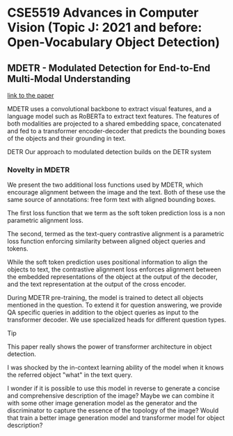 # CSE5519 Advances in Computer Vision (Topic J: 2021 and before: Open-Vocabulary Object Detection)

## MDETR - Modulated Detection for End-to-End Multi-Modal Understanding

[link to the paper](https://openaccess.thecvf.com/content/ICCV2021/papers/Kamath_MDETR_-_Modulated_Detection_for_End-to-End_Multi-Modal_Understanding_ICCV_2021_paper.pdf)

MDETR uses a convolutional backbone to extract visual features, and a language model such as RoBERTa to extract text features. The features of both modalities are projected to a shared embedding space, concatenated and fed to a transformer encoder-decoder that predicts the bounding boxes of the objects and their grounding in text.

DETR Our approach to modulated detection builds on the DETR system

### Novelty in MDETR

We present the two additional loss functions used by MDETR, which encourage alignment between the image and the text. Both of these use the same source of annotations: free form text with aligned bounding boxes.

The first loss function that we term as the soft token prediction loss is a non parametric alignment loss.

The second, termed as the text-query contrastive alignment is a parametric loss function enforcing similarity between aligned object queries and tokens.

While the soft token prediction uses positional information to align the objects to text, the contrastive alignment loss enforces alignment between the embedded representations of the object at the output of the decoder, and the text representation at the output of the cross encoder.

During MDETR pre-training, the model is trained to detect all objects mentioned in the question. To extend it for question answering, we provide QA specific queries in addition to the object queries as input to the transformer decoder. We use specialized heads for different question types.

> [!TIP]
>
> This paper really shows the power of transformer architecture in object detection.
>
> I was shocked by the in-context learning ability of the model when it knows the referred object "what" in the text query.
>
> I wonder if it is possible to use this model in reverse to generate a concise and comprehensive description of the image? Maybe we can combine it with some other image generation model as the generator and the discriminator to capture the essence of the topology of the image? Would that train a better image generation model and transformer model for object description?